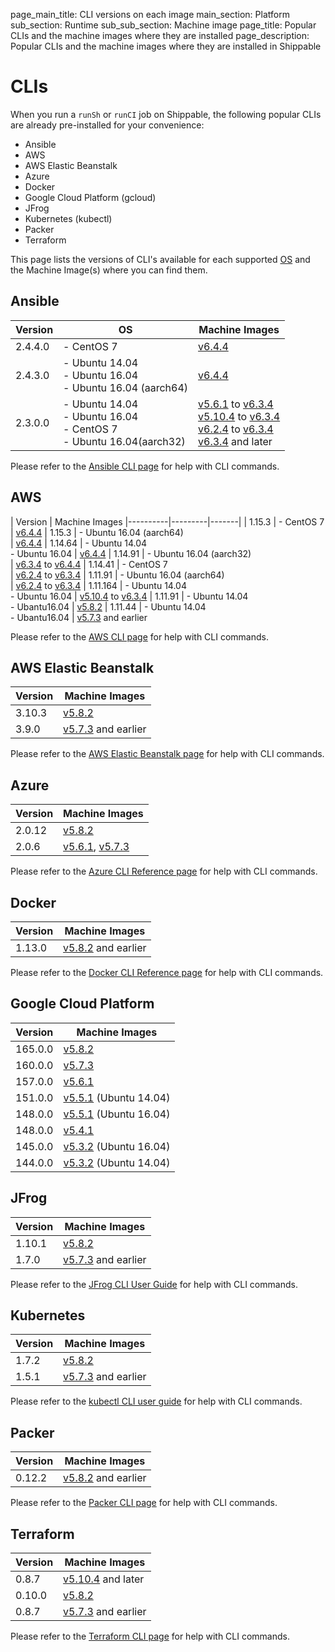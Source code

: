 page_main_title: CLI versions on each image
main_section: Platform
sub_section: Runtime
sub_sub_section: Machine image
page_title: Popular CLIs and the machine images where they are installed
page_description: Popular CLIs and the machine images where they are installed in Shippable

# CLIs

When you run a `runSh` or `runCI` job on Shippable, the following popular CLIs are already pre-installed for your convenience:

* Ansible
* AWS
* AWS Elastic Beanstalk
* Azure
* Docker
* Google Cloud Platform (gcloud)
* JFrog
* Kubernetes (kubectl)
* Packer
* Terraform

This page lists the versions of CLI's available for each supported [OS](/platform/runtime/machine-image/os-versions) and the Machine Image(s) where you can find them.

## Ansible

| Version  |  OS  | Machine Images |
|----------|--------|--------|
| 2.4.4.0 | - CentOS 7 <br> | [v6.4.4](/platform/runtime/machine-image/ami-v644/)
| 2.4.3.0 | - Ubuntu 14.04 <br>- Ubuntu 16.04 <br> - Ubuntu 16.04 (aarch64) | [v6.4.4](/platform/runtime/machine-image/ami-v644/) |
| 2.3.0.0 | - Ubuntu 14.04 <br> - Ubuntu 16.04 <br> - CentOS 7 <br> - Ubuntu 16.04(aarch32)  | [v5.6.1](/platform/runtime/machine-image/ami-v561/) to [v6.3.4](/platform/runtime/machine-image/ami-v634/)  <br>  [v5.10.4](/platform/runtime/machine-image/ami-v561/) to [v6.3.4](/platform/runtime/machine-image/ami-v634/) <br>  [v6.2.4](/platform/runtime/machine-image/ami-v624/) to [v6.3.4](/platform/runtime/machine-image/ami-v634/) <br> [v6.3.4](/platform/runtime/machine-image/ami-v634/) and later|

Please refer to the [Ansible CLI page](http://docs.ansible.com/ansible/latest/command_line_tools.html) for help with CLI commands.

## AWS

| Version  |  Machine Images
|----------|---------|-------|
| 1.15.3    | - CentOS 7 <br> | [v6.4.4](/platform/runtime/machine-image/ami-v644/)
| 1.15.3    | - Ubuntu 16.04 (aarch64) <br> | [v6.4.4](/platform/runtime/machine-image/ami-v644/) 
| 1.14.64   | - Ubuntu 14.04 <br>- Ubuntu 16.04 | [v6.4.4](/platform/runtime/machine-image/ami-v5104/) 
| 1.14.91   | - Ubuntu 16.04 (aarch32) <br> | [v6.3.4](/platform/runtime/machine-image/ami-v644/) to  [v6.4.4](/platform/runtime/machine-image/ami-v644/)
| 1.14.41   | - CentOS 7 <br> | [v6.2.4](/platform/runtime/machine-image/ami-v644/) to  [v6.3.4](/platform/runtime/machine-image/ami-v634/)
| 1.11.91   | - Ubuntu 16.04 (aarch64) <br> | [v6.2.4](/platform/runtime/machine-image/ami-v644/) to [v6.3.4](/platform/runtime/machine-image/ami-v634/)
| 1.11.164  | - Ubuntu 14.04 <br>- Ubuntu 16.04 | [v5.10.4](/platform/runtime/machine-image/ami-v5104/) to [v6.3.4](/platform/runtime/machine-image/ami-v634/)
| 1.11.91   | - Ubuntu 14.04 <br>- Ubantu16.04 |  [v5.8.2](/platform/runtime/machine-image/ami-v582/)
| 1.11.44   | - Ubuntu 14.04 <br>- Ubantu16.04 | [v5.7.3](/platform/runtime/machine-image/ami-v573/) and earlier

Please refer to the [AWS CLI page](https://aws.amazon.com/cli/) for help with CLI commands.

## AWS Elastic Beanstalk

| Version  |   Machine Images
|----------|---------
|3.10.3  | [v5.8.2](/platform/runtime/machine-image/ami-v582/)
|3.9.0  | [v5.7.3](/platform/runtime/machine-image/ami-v573/) and earlier

Please refer to the [AWS Elastic Beanstalk page](http://docs.aws.amazon.com/elasticbeanstalk/latest/dg/eb-cli3.html) for help with CLI commands.

## Azure

| Version  | Machine Images
|----------|---------
|2.0.12    | [v5.8.2](/platform/runtime/machine-image/ami-v582/)
|2.0.6     | [v5.6.1](/platform/runtime/machine-image/ami-v561/), [v5.7.3](/platform/runtime/machine-image/ami-v573/)

Please refer to the [Azure CLI Reference page](https://docs.microsoft.com/en-us/cli/azure/?view=azure-cli-latest) for help with CLI commands.

## Docker

| Version  |  Machine Images
|----------|---------
|1.13.0  | [v5.8.2](/platform/runtime/machine-image/ami-v582/) and earlier

Please refer to the [Docker CLI Reference page](https://docs.docker.com/engine/reference/commandline/docker/) for help with CLI commands.

## Google Cloud Platform

| Version  |  Machine Images
|----------|---------
| 165.0.0  | [v5.8.2](/platform/runtime/machine-image/ami-v582/)
| 160.0.0  | [v5.7.3](/platform/runtime/machine-image/ami-v573/)
| 157.0.0  | [v5.6.1](/platform/runtime/machine-image/ami-v561/)
| 151.0.0  | [v5.5.1](/platform/runtime/machine-image/ami-v551/) (Ubuntu 14.04)
| 148.0.0  | [v5.5.1](/platform/runtime/machine-image/ami-v551/) (Ubuntu 16.04)
| 148.0.0  | [v5.4.1](/platform/runtime/machine-image/ami-v541/)
| 145.0.0  | [v5.3.2](/platform/runtime/machine-image/ami-v532/) (Ubuntu 16.04)
| 144.0.0  | [v5.3.2](/platform/runtime/machine-image/ami-v532/) (Ubuntu 14.04)

## JFrog

| Version  |   Machine Images
|----------|---------
|1.10.1  |[v5.8.2](/platform/runtime/machine-image/ami-v582/)
|1.7.0  | [v5.7.3](/platform/runtime/machine-image/ami-v573/) and earlier

Please refer to the [JFrog CLI User Guide](https://www.jfrog.com/confluence/display/CLI/JFrog+CLI) for help with CLI commands.

## Kubernetes

| Version  | Machine Images
|----------|---------
| 1.7.2  | [v5.8.2](/platform/runtime/machine-image/ami-v582/)
| 1.5.1  | [v5.7.3](/platform/runtime/machine-image/ami-v573/) and earlier

Please refer to the [kubectl CLI user guide](https://kubernetes.io/docs/user-guide/kubectl-overview/) for help with CLI commands.

## Packer

| Version  |  Machine Images
|----------|---------
| 0.12.2 | [v5.8.2](/platform/runtime/machine-image/ami-v582/) and earlier

Please refer to the [Packer CLI page](https://www.packer.io/docs/commands/index.html) for help with CLI commands.

## Terraform

| Version  |   Machine Images
|----------|---------
|0.8.7  | [v5.10.4](/platform/runtime/machine-image/ami-v582/) and later
|0.10.0  | [v5.8.2](/platform/runtime/machine-image/ami-v582/)
|0.8.7  | [v5.7.3](/platform/runtime/machine-image/ami-v573/) and earlier

Please refer to the [Terraform CLI page](https://www.terraform.io/docs/commands/index.html) for help with CLI commands.
